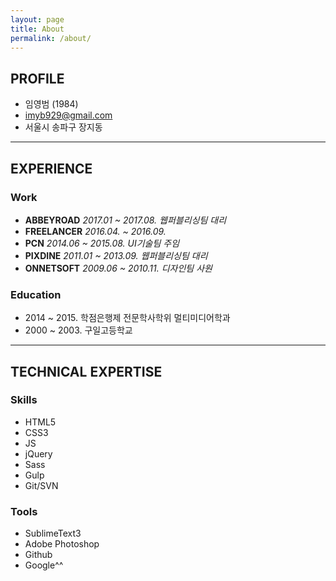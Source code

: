 ```yaml
---
layout: page
title: About
permalink: /about/
---
```




## PROFILE

- 임영범 (1984)
- imyb929@gmail.com
- 서울시 송파구 장지동




***





## EXPERIENCE

### Work

- **ABBEYROAD**
  *2017.01 ~ 2017.08. 웹퍼블리싱팀 대리*
- **FREELANCER**
  *2016.04. ~ 2016.09.*
- **PCN**
  *2014.06 ~ 2015.08. UI기술팀 주임*
- **PIXDINE**
  *2011.01 ~ 2013.09. 웹퍼블리싱팀 대리*
- **ONNETSOFT**
  *2009.06 ~ 2010.11. 디자인팀 사원*


### Education
- 2014 ~ 2015. 학점은행제 전문학사학위 멀티미디어학과
- 2000 ~ 2003. 구일고등학교





***





## TECHNICAL EXPERTISE

### Skills
- HTML5
- CSS3
- JS
- jQuery
- Sass
- Gulp
- Git/SVN

### Tools
- SublimeText3
- Adobe Photoshop
- Github
- Google^^
